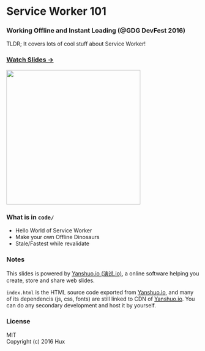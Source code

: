 # **Service Worker 101** 

### Working Offline and Instant Loading (@GDG DevFest 2016)

TLDR; It covers lots of cool stuff about Service Worker!

### [Watch Slides → ](https://huangxuan.me/sw-101-gdgdf/)

<img src="https://huangxuan.me/sw-101-gdgdf/attach/qrcode.png" width="350" />

### What is in `code/`

- Hello World of Service Worker
- Make your own Offline Dinosaurs
- Stale/Fastest while revalidate



### Notes  

This slides is powered by [Yanshuo.io (演说.io)](http://yanshuo.io), a online software helping you create, store and share web slides. 

`index.html` is the HTML source code exported from [Yanshuo.io](http://yanshuo.io), and many of its dependencis (js, css, fonts) are still linked to CDN of [Yanshuo.io](http://yanshuo.io). You can do any secondary development and host it by yourself.


### License

MIT  
Copyright (c) 2016 Hux